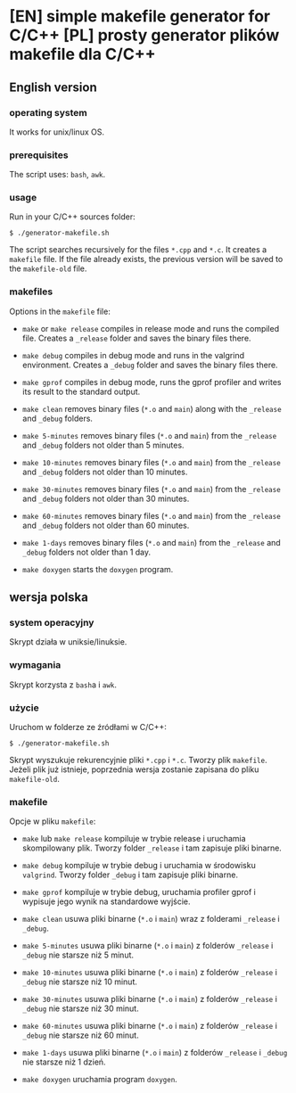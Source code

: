 # [EN] simple makefile generator for C/C++ [PL] prosty generator plików makefile dla C/C++ 

## English version 

### operating system

It works for unix/linux OS.

### prerequisites

The script uses: ```bash```, ```awk```.

### usage

Run in your C/C++ sources folder:

```$ ./generator-makefile.sh```

The script searches recursively for the files ```*.cpp``` and ```*.c```. It creates a ```makefile``` file. If the file already exists, the previous version will be saved to the ```makefile-old``` file.

### makefiles

Options in the ```makefile``` file:

* ```make``` or ```make release```
   compiles in release mode and runs the compiled file. Creates a ```_release``` folder and saves the binary files there.

* ```make debug```
   compiles in debug mode and runs in the valgrind environment. Creates a ```_debug``` folder and saves the binary files there.

* ```make gprof```
   compiles in debug mode, runs the gprof profiler and writes its result to the standard output.

* ```make clean``` removes binary files (```*.o``` and ```main```) along with the ```_release``` and ```_debug``` folders.

* ```make 5-minutes``` removes binary files (```*.o``` and ```main```) from the ```_release``` and ```_debug``` folders not older than 5 minutes.

* ```make 10-minutes``` removes binary files (```*.o``` and ```main```) from the ```_release``` and ```_debug``` folders not older than 10 minutes.

* ```make 30-minutes``` removes binary files (```*.o``` and ```main```) from the ```_release``` and ```_debug``` folders not older than 30 minutes.

* ```make 60-minutes``` removes binary files (```*.o``` and ```main```) from the ```_release``` and ```_debug``` folders not older than 60 minutes.

* ```make 1-days``` removes binary files (```*.o``` and ```main```) from the ```_release``` and ```_debug``` folders not older than 1 day.

* ```make doxygen``` starts the ```doxygen``` program.

## wersja polska

### system operacyjny

Skrypt działa w uniksie/linuksie.

### wymagania

Skrypt korzysta z ```bash```a i ```awk```.

### użycie

Uruchom w folderze ze źródłami w C/C++:

```$ ./generator-makefile.sh```

Skrypt wyszukuje rekurencyjnie pliki ```*.cpp``` i ```*.c```. Tworzy plik ```makefile```.  Jeżeli plik już istnieje, poprzednia wersja zostanie zapisana do pliku ```makefile-old```.

### makefile

Opcje w pliku ```makefile```:

* ```make``` lub ```make release``` 
  kompiluje w trybie release i uruchamia skompilowany plik. 
  Tworzy folder ```_release``` i tam zapisuje pliki binarne.

* ```make debug```
  kompiluje w trybie debug i uruchamia w środowisku ```valgrind```.
Tworzy folder ```_debug``` i tam zapisuje pliki binarne.

* ```make gprof```
  kompiluje w trybie debug, uruchamia profiler gprof i wypisuje jego wynik na standardowe wyjście.

* ```make clean``` usuwa pliki binarne (```*.o``` i ```main```) wraz z folderami ```_release``` i ```_debug```.

* ```make 5-minutes``` usuwa pliki binarne (```*.o``` i ```main```) z folderów ```_release``` i ```_debug``` nie starsze niż 5 minut.

* ```make 10-minutes``` usuwa pliki binarne (```*.o``` i ```main```) z folderów ```_release``` i ```_debug``` nie starsze niż 10 minut.

* ```make 30-minutes``` usuwa pliki binarne (```*.o``` i ```main```) z folderów ```_release``` i ```_debug``` nie starsze niż 30 minut.

* ```make 60-minutes``` usuwa pliki binarne (```*.o``` i ```main```) z folderów ```_release``` i ```_debug``` nie starsze niż 60 minut.

* ```make 1-days``` usuwa pliki binarne (```*.o``` i ```main```) z folderów ```_release``` i ```_debug``` nie starsze niż 1 dzień.

* ```make doxygen``` uruchamia program ```doxygen```.

